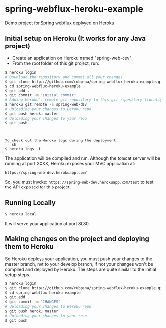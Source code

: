 # spring-webflux-heroku-example
Demo project for Spring webflux deployed on Heroku

## Initial setup on Heroku (It works for any Java project)
- Create an application on Heroku named "spring-web-dev"
- From the root folder of this git project, run:
```sh
$ heroku login
# Download the repository and commit all your changes
$ git clone https://github.com/rubpana/spring-webflux-heroku-example.git
$ cd spring-webflux-heroku-example
$ git add .
$ git commit -m "Initial commit"
# Adding Heroku's remote git repository to this git repository (locally)
$ heroku git:remote -a spring-web-dev
# Uploading your changes to Heroku repo
$ git push heroku master
# Uploading your changes to your repo
$ git push
```

```


To check out the Heroku logs during the deployment:
```sh
$ heroku logs -t
```

The application will be compiled and run. Although the tomcat server will be running at port XXXX, Heroku exposes your MVC application at:
```
https://spring-web-dev.herokuapp.com/
```
So, you must invoke: ```https://spring-web-dev.herokuapp.com/test``` to test the API exposed for this project.

## Running Locally

```sh
$ heroku local
```

It will serve your application at port 8080.

## Making changes on the project and deploying them to Heroku

So Heroku deploys your application, you must push your changes to the master branch, not to your develop branch, if not your changes won't be compiled and deployed by Heroku. The steps are quite similar to the initial setup steps.

```sh
$ heroku login
$ git clone https://github.com/rubpana/spring-webflux-heroku-example.git
$ cd spring-webflux-heroku-example
$ git add .
$ git commit -m "CHANGES"
# Uploading your changes to Heroku repo
$ git push heroku master
# Uploading your changes to your repo
$ git push
```